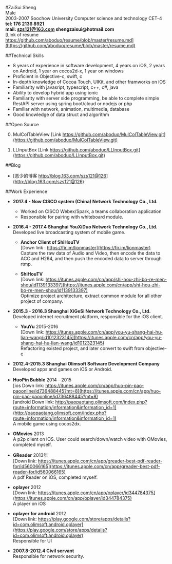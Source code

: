 #ZaiSui Sheng  
Male  
2003-2007  Soochow University  Computer science and technology  CET-4  
__tel: 176 2136 8921__  
__mail: szs121@163.com shengzaisui@hotmail.com__  
[Link of resume https://github.com/aboduo/resume/blob/master/resume.md](https://github.com/aboduo/resume/blob/master/resume.md)


##Technical Skills
- 8 years of experience in software development, 4 years on iOS, 2 years on Android, 1 year on cocos2d-x, 1 year on windows
- Proficient in Objective-c, swift, c
- In-depth knowledge of Cocoa Touch, UIKit, and other framworks on iOS
- Familiarity with javasript, typescript, c++, c#, java
- Ability to develop hybrid app using ionic
- Familiarity with server side programming, be able to complete simple RestAPI server using spring boot/cloud or nodejs or php
- Familiar with network, animation, multimedia, database
- Good knowledge of data struct and algorithm

##Open Source


0. MulColTableView  [Link https://github.com/aboduo/MulColTableView.git](https://github.com/aboduo/MulColTableView.git)  

0. LLInputBox  [Link https://github.com/aboduo/LLInputBox.git](https://github.com/aboduo/LLInputBox.git)  


##Blog
- [恶少的博客 http://blog.163.com/szs121@126](http://blog.163.com/szs121@126)

##Work Experience

- __2017.4 - Now CISCO system (China) Network Technology Co., Ltd.__
	- Worked on CISCO Webex/Spark, a teams collaboration application
	- Responsible for pairing with whiteboard module.


- __2016.4 - 2017.4 Shanghai YouXiDuo Network Technology Co., Ltd.__  
Developed live broadcasting system of mobile game.  
	- __Anchor Client of ShiHouTV__  
	[Down link : https://fir.im/lionmaster](https://fir.im/lionmaster)  
	Capture the raw data of Audio and Video, then encode the data to ACC and H264, and then push the encoded data to server through rtmp.

	- __ShiHouTV__   
[Down link: https://itunes.apple.com/cn/app/shi-hou-zhi-bo-re-men-shou/id1139133397](https://itunes.apple.com/cn/app/shi-hou-zhi-bo-re-men-shou/id1139133397)  
Optimize project architecture, extract common module for all other project of company.


- __2015.3 - 2016.3 Shanghai XiGeSi Network Technology Co., Ltd.__  
Developed internet recruitment platform, responsible for the iOS client.
	- __YouYu__ 2015-2016  
[Down link: https://itunes.apple.com/cn/app/you-yu-shang-hai-hu-lian-wang/id1012323145](https://itunes.apple.com/cn/app/you-yu-shang-hai-hu-lian-wang/id1012323145)  
Refactoring existed project, and later convert to swift from objective-c

- __2012.4-2015.3 Shanghai Olimsoft Software Development Company__  
Developed apps and games on iOS or Android.
	
 - __HuoPin Bubble__  2014－2015  
[ios Down link: https://itunes.apple.com/cn/app/huo-pin-pao-paoonline/id736488445?mt=8](https://itunes.apple.com/cn/app/huo-pin-pao-paoonline/id736488445?mt=8)  
[android Down link: http://paopaotang.olimsoft.com/index.php?route=information/information&information_id=1](http://paopaotang.olimsoft.com/index.php?route=information/information&information_id=1)    
A mobile game using cocos2dx.


 - __OMovies__  2013  
  A p2p client on iOS. User could search/down/watch video with OMovies, completed myself.


 - __GReader__  2013年    
[Down link: https://itunes.apple.com/cn/app/greader-best-pdf-reader-for/id560066165](https://itunes.apple.com/cn/app/greader-best-pdf-reader-for/id560066165)   
A pdf Reader on iOS, completed myself.


 - __oplayer__ 2012   
[Down link: https://itunes.apple.com/cn/app/oplayer/id344784375](https://itunes.apple.com/cn/app/oplayer/id344784375)   
A player on iOS

 - __oplayer for android__  2012  
[Down link: https://play.google.com/store/apps/details?id=com.olimsoft.android.oplayer](https://play.google.com/store/apps/details?id=com.olimsoft.android.oplayer)   
Responsible for UI

- __2007.8-2012.4  Civil servant__  
Responsible for network security.



